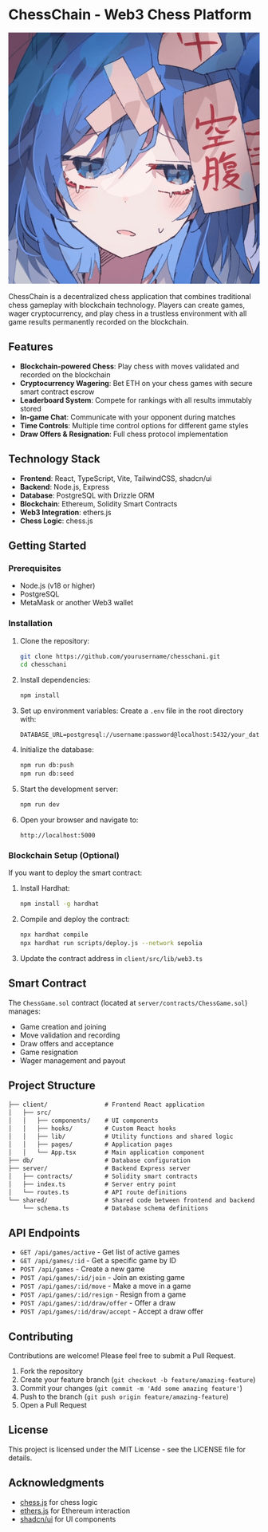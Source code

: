 # ChessChain - Web3 Chess Platform

![ChessChain Logo](generated-icon.png)

ChessChain is a decentralized chess application that combines traditional chess gameplay with blockchain technology. Players can create games, wager cryptocurrency, and play chess in a trustless environment with all game results permanently recorded on the blockchain.

## Features

- **Blockchain-powered Chess**: Play chess with moves validated and recorded on the blockchain
- **Cryptocurrency Wagering**: Bet ETH on your chess games with secure smart contract escrow
- **Leaderboard System**: Compete for rankings with all results immutably stored
- **In-game Chat**: Communicate with your opponent during matches
- **Time Controls**: Multiple time control options for different game styles
- **Draw Offers & Resignation**: Full chess protocol implementation

## Technology Stack

- **Frontend**: React, TypeScript, Vite, TailwindCSS, shadcn/ui
- **Backend**: Node.js, Express
- **Database**: PostgreSQL with Drizzle ORM
- **Blockchain**: Ethereum, Solidity Smart Contracts
- **Web3 Integration**: ethers.js
- **Chess Logic**: chess.js

## Getting Started

### Prerequisites

- Node.js (v18 or higher)
- PostgreSQL
- MetaMask or another Web3 wallet

### Installation

1. Clone the repository:
   ```bash
   git clone https://github.com/yourusername/chesschani.git
   cd chesschani
   ```

2. Install dependencies:
   ```bash
   npm install
   ```

3. Set up environment variables:
   Create a `.env` file in the root directory with:
   ```
   DATABASE_URL=postgresql://username:password@localhost:5432/your_database_name
   ```

4. Initialize the database:
   ```bash
   npm run db:push
   npm run db:seed
   ```

5. Start the development server:
   ```bash
   npm run dev
   ```

6. Open your browser and navigate to:
   ```
   http://localhost:5000
   ```

### Blockchain Setup (Optional)

If you want to deploy the smart contract:

1. Install Hardhat:
   ```bash
   npm install -g hardhat
   ```

2. Compile and deploy the contract:
   ```bash
   npx hardhat compile
   npx hardhat run scripts/deploy.js --network sepolia
   ```

3. Update the contract address in `client/src/lib/web3.ts`

## Smart Contract

The `ChessGame.sol` contract (located at `server/contracts/ChessGame.sol`) manages:

- Game creation and joining
- Move validation and recording
- Draw offers and acceptance
- Game resignation
- Wager management and payout

## Project Structure

```
├── client/                # Frontend React application
│   ├── src/
│   │   ├── components/    # UI components
│   │   ├── hooks/         # Custom React hooks
│   │   ├── lib/           # Utility functions and shared logic
│   │   ├── pages/         # Application pages
│   │   └── App.tsx        # Main application component
├── db/                    # Database configuration
├── server/                # Backend Express server
│   ├── contracts/         # Solidity smart contracts
│   ├── index.ts           # Server entry point
│   └── routes.ts          # API route definitions
└── shared/                # Shared code between frontend and backend
    └── schema.ts          # Database schema definitions
```

## API Endpoints

- `GET /api/games/active` - Get list of active games
- `GET /api/games/:id` - Get a specific game by ID
- `POST /api/games` - Create a new game
- `POST /api/games/:id/join` - Join an existing game
- `POST /api/games/:id/move` - Make a move in a game
- `POST /api/games/:id/resign` - Resign from a game
- `POST /api/games/:id/draw/offer` - Offer a draw
- `POST /api/games/:id/draw/accept` - Accept a draw offer

## Contributing

Contributions are welcome! Please feel free to submit a Pull Request.

1. Fork the repository
2. Create your feature branch (`git checkout -b feature/amazing-feature`)
3. Commit your changes (`git commit -m 'Add some amazing feature'`)
4. Push to the branch (`git push origin feature/amazing-feature`)
5. Open a Pull Request

## License

This project is licensed under the MIT License - see the LICENSE file for details.

## Acknowledgments

- [chess.js](https://github.com/jhlywa/chess.js) for chess logic
- [ethers.js](https://docs.ethers.io/v5/) for Ethereum interaction
- [shadcn/ui](https://ui.shadcn.com/) for UI components
